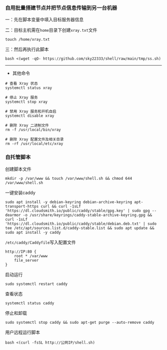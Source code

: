 ### 自用批量搭建节点并把节点信息传输到另一台机器

一：先在脚本变量中填入目标服务器信息

二：目标主机需在`home`目录下创建`xray.txt`文件
```
touch /home/xray.txt
```
三：然后再执行此脚本

```
bash <(wget -qO- https://github.com/sky22333/shell/raw/main/tmp/ss.sh)
```

---

- 其他命令

```
# 查看 Xray 状态
systemctl status xray

# 停止 Xray 服务
systemctl stop xray

# 禁用 Xray 服务和开机自启
systemctl disable xray

# 删除 Xray 二进制文件
rm -f /usr/local/bin/xray

# 删除 Xray 配置文件及相关目录
rm -rf /usr/local/etc/xray
```


### 自托管脚本
创建脚本文件
```
mkdir -p /var/www && touch /var/www/shell.sh && chmod 644 /var/www/shell.sh
```

一键安装caddy
```
sudo apt install -y debian-keyring debian-archive-keyring apt-transport-https curl && curl -1sLf 'https://dl.cloudsmith.io/public/caddy/stable/gpg.key' | sudo gpg --dearmor -o /usr/share/keyrings/caddy-stable-archive-keyring.gpg && curl -1sLf 'https://dl.cloudsmith.io/public/caddy/stable/debian.deb.txt' | sudo tee /etc/apt/sources.list.d/caddy-stable.list && sudo apt update && sudo apt install -y caddy
```
`/etc/caddy/Caddyfile`写入配置文件
```
http://IP:80 {
    root * /var/www
    file_server
}
```
启动运行
```
sudo systemctl restart caddy
```
查看状态
```
systemctl status caddy
```
停止和卸载
```
sudo systemctl stop caddy && sudo apt-get purge --auto-remove caddy
```


用户远程运行脚本
```
bash <(curl -fsSL http://公网IP/shell.sh)
```
